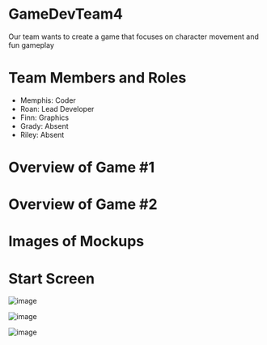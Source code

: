 # GameDevTeam4
Our team wants to create a game that focuses on character movement and fun gameplay

# Team Members and Roles
* Memphis: Coder
* Roan: Lead Developer
* Finn: Graphics
* Grady: Absent
* Riley: Absent

# Overview of Game #1

# Overview of Game #2

# Images of Mockups

# Start Screen
![image](https://github.com/user-attachments/assets/3589f6f1-c024-41b9-99e3-8240434336ca)

![image](https://github.com/user-attachments/assets/44e3c804-163e-4f62-8091-5ed7f1caa0a9)

![image](https://github.com/user-attachments/assets/38c7aca6-a6f9-497c-8af6-535c337bdd14)

